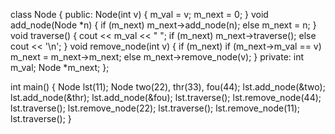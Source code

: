 class Node
{
  public:
    Node(int v)
    {
        m_val = v;
        m_next = 0;
    }
    void add_node(Node *n)
    {
        if (m_next)
          m_next->add_node(n);
        else
          m_next = n;
    }
    void traverse()
    {
        cout << m_val << "  ";
        if (m_next)
          m_next->traverse();
        else
          cout << '\n';
    }
    void remove_node(int v)
    {
        if (m_next)
          if (m_next->m_val == v)
            m_next = m_next->m_next;
          else
            m_next->remove_node(v);
    }
  private:
    int m_val;
    Node *m_next;
};

int main()
{
  Node lst(11);
  Node two(22), thr(33), fou(44);
  lst.add_node(&two);
  lst.add_node(&thr);
  lst.add_node(&fou);
  lst.traverse();
  lst.remove_node(44);
  lst.traverse();
  lst.remove_node(22);
  lst.traverse();
  lst.remove_node(11);
  lst.traverse();
}
